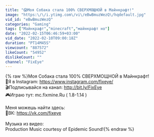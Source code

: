 ```yaml
---
title: "😱Моя Собака стала 100% СВЕРХМОЩНОЙ в Майнкрафт!"
image: "https:\/\/i.ytimg.com\/vi\/eBwBmuzWezQ\/hqdefault.jpg"
vid_id: "eBwBmuzWezQ"
categories: "Gaming"
tags: ["Майнкрафт","minecraft","майнкрафт но"]
date: "2022-02-15T06:46:59+03:00"
vid_date: "2022-02-10T09:00:18Z"
duration: "PT14M45S"
viewcount: "887572"
likeCount: "54952"
dislikeCount: ""
channel: "FixEye"
---
```

{% raw %}Моя Собака стала 100% СВЕРХМОЩНОЙ в Майнкрафт!<br />🌟Я в Instagram: <a rel="nofollow" target="blank" href="https://www.instagram.com/fixeye/">https://www.instagram.com/fixeye/</a><br />🎬Подписывайся на канал: <a rel="nofollow" target="blank" href="http://bit.ly/FixEye">http://bit.ly/FixEye</a> <br />🎮Играю тут: mc.fixmine.Ru ( 1.8-1.14 )<br /><br />Меня можешь найти здесь:<br />💬ВК: <a rel="nofollow" target="blank" href="https://vk.com/fixeye">https://vk.com/fixeye</a><br /><br />Музыка из видео: <br />Production Music courtesy of Epidemic Sound!{% endraw %}
